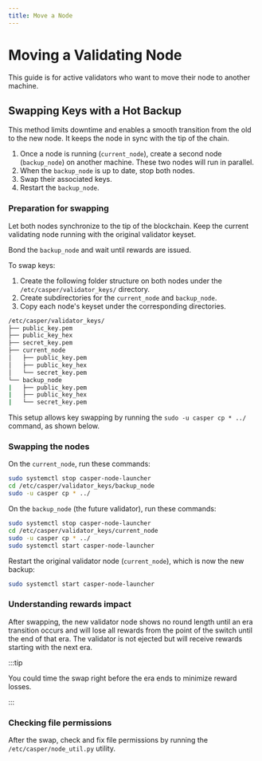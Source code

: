 ```yaml
---
title: Move a Node
---
```


#  Moving a Validating Node

This guide is for active validators who want to move their node to another machine.

## Swapping Keys with a Hot Backup

This method limits downtime and enables a smooth transition from the old to the new node. It keeps the node in sync with the tip of the chain.

1. Once a node is running (`current_node`), create a second node (`backup_node`) on another machine. These two nodes will run in parallel.
2. When the `backup_node` is up to date, stop both nodes.
3. Swap their associated keys.
4. Restart the `backup_node`.

### Preparation for swapping

Let both nodes synchronize to the tip of the blockchain. Keep the current validating node running with the original validator keyset.

Bond the `backup_node` and wait until rewards are issued.

To swap keys:

1. Create the following folder structure on both nodes under the `/etc/casper/validator_keys/` directory.
2. Create subdirectories for the `current_node` and `backup_node`.
3. Copy each node's keyset under the corresponding directories.

```bash
/etc/casper/validator_keys/
├── public_key.pem
├── public_key_hex
├── secret_key.pem
├── current_node
│   ├── public_key.pem
│   ├── public_key_hex
│   └── secret_key.pem
└── backup_node
|   ├── public_key.pem
|   ├── public_key_hex
|   └── secret_key.pem
```

This setup allows key swapping by running the `sudo -u casper cp * ../` command, as shown below.

### Swapping the nodes

On the `current_node`, run these commands:

```bash
sudo systemctl stop casper-node-launcher
cd /etc/casper/validator_keys/backup_node
sudo -u casper cp * ../
```

On the `backup_node` (the future validator), run these commands:

```bash
sudo systemctl stop casper-node-launcher
cd /etc/casper/validator_keys/current_node
sudo -u casper cp * ../
sudo systemctl start casper-node-launcher
```

Restart the original validator node (`current_node`), which is now the new backup:

```bash
sudo systemctl start casper-node-launcher 
```

### Understanding rewards impact

After swapping, the new validator node shows no round length until an era transition occurs and will lose all rewards from the point of the switch until the end of that era. The validator is not ejected but will receive rewards starting with the next era. 

:::tip

You could time the swap right before the era ends to minimize reward losses.

:::

### Checking file permissions

After the swap, check and fix file permissions by running the `/etc/casper/node_util.py` utility.
